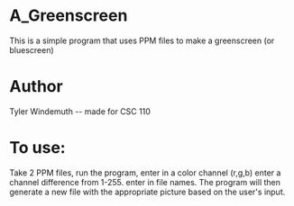 # A_Greenscreen
This is a simple program that uses PPM files to make a greenscreen (or bluescreen)

# Author
Tyler Windemuth -- made for CSC 110

# To use:
Take 2 PPM files, run the program, enter in a color channel (r,g,b) enter a channel difference from 1-255. enter in file names.
The program will then generate a new file with the appropriate picture based on the user's input.

